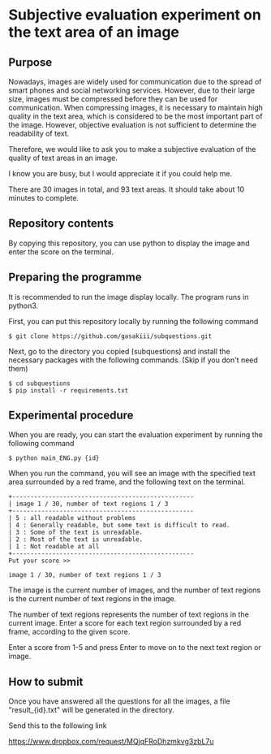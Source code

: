 # Subjective evaluation experiment on the text area of an image
## Purpose
Nowadays, images are widely used for communication due to the spread of smart phones and social networking services.
However, due to their large size, images must be compressed before they can be used for communication.
When compressing images, it is necessary to maintain high quality in the text area, which is considered to be the most important part of the image.
However, objective evaluation is not sufficient to determine the readability of text.

Therefore, we would like to ask you to make a subjective evaluation of the quality of text areas in an image.

I know you are busy, but I would appreciate it if you could help me.

There are 30 images in total, and 93 text areas. It should take about 10 minutes to complete.

## Repository contents
By copying this repository, you can use python to display the image and enter the score on the terminal.


## Preparing the programme
It is recommended to run the image display locally. The program runs in python3.

First, you can put this repository locally by running the following command

```
$ git clone https://github.com/gasakiii/subquestions.git
```

Next, go to the directory you copied (subquestions) and install the necessary packages with the following commands. (Skip if you don't need them)

```
$ cd subquestions
$ pip install -r requirements.txt
```

## Experimental procedure
When you are ready, you can start the evaluation experiment by running the following command

```
$ python main_ENG.py {id}
```

When you run the command, you will see an image with the specified text area surrounded by a red frame, and the following text on the terminal.

```
+--------------------------------------------------
| image 1 / 30, number of text regions 1 / 3
+--------------------------------------------------
| 5 : all readable without problems
| 4 : Generally readable, but some text is difficult to read.
| 3 : Some of the text is unreadable.
| 2 : Most of the text is unreadable.
| 1 : Not readable at all
+--------------------------------------------------
Put your score >> 
````

```
image 1 / 30, number of text regions 1 / 3
```

The image is the current number of images, and the number of text regions is the current number of text regions in the image.

The number of text regions represents the number of text regions in the current image. Enter a score for each text region surrounded by a red frame, according to the given score.

Enter a score from 1-5 and press Enter to move on to the next text region or image.


## How to submit

Once you have answered all the questions for all the images, a file "result_{id}.txt" will be generated in the directory.

Send this to the following link

https://www.dropbox.com/request/MQjqFRoDhzmkvg3zbL7u

